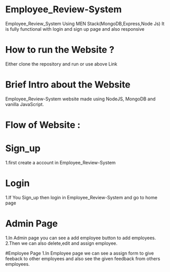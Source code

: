 # Employee_Review-System
Employee_Review_System Using MEN Stack(MongoDB,Express,Node Js) It is fully functional with login and sign up page and also responsive

# How to run the Website ?
Either clone the repository and run or use above Link

# Brief Intro about the Website
Employee_Review-System website made using NodeJS, MongoDB and vanilla JavaScript.

# Flow of Website :

# Sign_up
1.first create a account in Employee_Review-System

# Login 
1.If You Sign_up then login in Employee_Review-System and go to home page

# Admin Page
1.In Admin page you can see a add employee button to add employees.
2.Then we can also delete,edit and assign employee.

#Employee Page
1.In Employee page we can see a assign form to give feeback to other employees and also see the given feedback from others employees.
